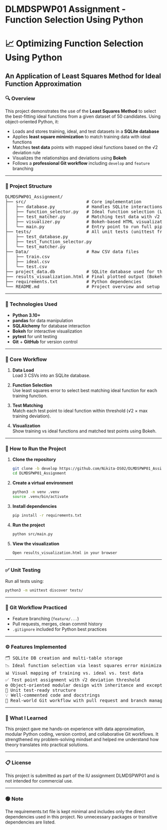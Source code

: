 # DLMDSPWP01 Assignment - Function Selection Using Python


# 📈 Optimizing Function Selection Using Python  
## An Application of Least Squares Method for Ideal Function Approximation

### 🔍 Overview

This project demonstrates the use of the **Least Squares Method** to select the best-fitting ideal functions from a given dataset of 50 candidates. Using object-oriented Python, it:

- Loads and stores training, ideal, and test datasets in a **SQLite database**
- Applies **least square minimization** to match training data with ideal functions
- Matches **test data** points with mapped ideal functions based on the √2 deviation rule
- Visualizes the relationships and deviations using **Bokeh**
- Follows a **professional Git workflow** including `develop` and `feature` branching

---

### 📁 Project Structure

<pre>
DLMDSPWP01_Assignment/
├── src/                       # Core implementation
│   ├── database.py            # Handles SQLite interactions
│   ├── function_selector.py   # Ideal function selection (LSE)
│   ├── test_matcher.py        # Matching test data with √2 rule
│   ├── visualizer.py          # Bokeh-based HTML visualizations
│   └── main.py                # Entry point to run full pipeline
├── tests/                     # All unit tests (unittest framework)
│   ├── test_database.py
│   ├── test_function_selector.py
│   └── test_matcher.py
├── Data/                      # Raw CSV data files
│   ├── train.csv
│   ├── ideal.csv
│   └── test.csv
├── project_data.db            # SQLite database used for the project
├── results_visualization.html # Final plotted output (Bokeh)
├── requirements.txt           # Python dependencies
└── README.md                  # Project overview and setup
</pre>

---

### 📌 Technologies Used

- **Python 3.10+**
- **pandas** for data manipulation
- **SQLAlchemy** for database interaction
- **Bokeh** for interactive visualization
- **pytest**  for unit testing
- **Git** + **GitHub** for version control

---

### 🧠 Core Workflow

1. **Data Load**  
   Load 3 CSVs into an SQLite database.

2. **Function Selection**  
   Use least squares error to select best matching ideal function for each training function.

3. **Test Matching**  
   Match each test point to ideal function within threshold (√2 × max training deviation).

4. **Visualization**  
   Show training vs ideal functions and matched test points using Bokeh.

---

### 🔧 How to Run the Project

1. **Clone the repository**
   ```bash
   git clone -b develop https://github.com/Nikita-DS02/DLMDSPWP01_Assignment.git
   cd DLMDSPWP01_Assignment

2. **Create a virtual environment**
     ```bash
    python3 -m venv .venv
    source .venv/bin/activate

3. **Install dependencies**
     ```bash
    pip install -r requirements.txt

4. **Run the project**  
     ```bash
    python src/main.py

5. **View the visualization**
     ```bash
    Open results_visualization.html in your browser

---

### ✅ Unit Testing

Run all tests using:

```bash
python3 -m unittest discover tests/
```

---

### 🔐 Git Workflow Practiced

- Feature branching (`feature/...`)
- Pull requests, merges, clean commit history
- `.gitignore` included for Python best practices

---

### ⚙️ Features Implemented
<pre>
🗂️ SQLite DB creation and multi-table storage
📉 Ideal function selection via least squares error minimization
📊 Visual mapping of training vs. ideal vs. test data
✅ Test point assignment with √2 deviation threshold
⚙️ Object-oriented modular design with inheritance and exception handling
🧪 Unit test-ready structure
💡 Well-commented code and docstrings
🔁 Real-world Git workflow with pull request and branch management
</pre>
---

### 📝 What I Learned
This project gave me hands-on experience with data approximation, modular Python coding, version control, and collaborative Git workflows. It strengthened my problem-solving mindset and helped me understand how theory translates into practical solutions.

---

### 📋 License
This project is submitted as part of the IU assignment DLMDSPWP01 and is not intended for commercial use.

---

### 🟢 Note
The requirements.txt file is kept minimal and includes only the direct dependencies used in this project. No unnecessary packages or transitive dependencies are listed.